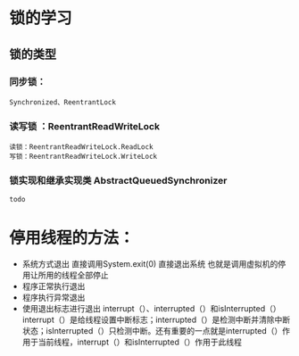  # 锁的学习
 ##  锁的类型
 ### 同步锁：
    Synchronized、ReentrantLock 
 ### 读写锁 ：ReentrantReadWriteLock
    读锁：ReentrantReadWriteLock.ReadLock
    写锁：ReentrantReadWriteLock.WriteLock
### 锁实现和继承实现类 AbstractQueuedSynchronizer
    todo



 
 
# 停用线程的方法：
 - 系统方式退出 直接调用System.exit(0) 直接退出系统 也就是调用虚拟机的停用让所用的线程全部停止
 - 程序正常执行退出
 - 程序执行异常退出
 - 使用退出标志进行退出 interrupt（）、interrupted（）和isInterrupted（）  interrupt（）是给线程设置中断标志；interrupted（）是检测中断并清除中断状态；isInterrupted（）只检测中断。还有重要的一点就是interrupted（）作用于当前线程，interrupt（）和isInterrupted（）作用于此线程
 